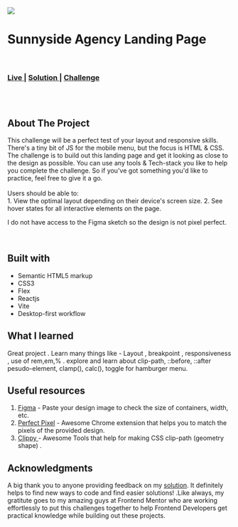 

<img src="#"></img>


<h1 >Sunnyside Agency Landing Page</h1>

<br>
<div >
  <h3>
    <a href="https://suunyside-agency-landingpage.netlify.app/" color="white">
      Live
    </a>
    <span> | </span>
    <a href="https://www.frontendmentor.io/solutions/sunny-side-agency-landing-page-JPiR2V40Jl">
      Solution
    </a>
   <span> | </span>
    <a href="https://www.frontendmentor.io/challenges/agency-landing-page-7yVs3B6ef">
      Challenge
    </a>
  </h3>
</div>

<br>
<br>


## About The Project
This challenge will be a perfect test of your layout and responsive skills. There's a tiny bit of JS for the mobile menu, but the focus is HTML & CSS.
The challenge is to build out this landing page and get it looking as close to the design as possible.
You can use any tools & Tech-stack you like to help you complete the challenge. So if you've got something you'd like to practice, feel free to give it a go.
<br><br>Users should be able to:
<br>1. View the optimal layout depending on their device's screen size.
2. See hover states for all interactive elements on the page.
<br> <p>I do not have access to the Figma sketch so the design is not pixel perfect.</p>

<br>


## Built with 

- Semantic HTML5 markup
- CSS3
- Flex
- Reactjs
- Vite
- Desktop-first workflow


## What I learned

Great project . Learn many things like - Layout , breakpoint , responsiveness , use of rem,em,% . explore and learn about clip-path, ::before, ::after  pesudo-element, clamp(), calc(), toggle for hamburger menu.

## Useful resources

1. <a href="https://www.figma.com/">Figma</a> - Paste your design image to check the size of containers, width, etc.
2. <a href="https://chrome.google.com/webstore/detail/perfectpixel-by-welldonec/dkaagdgjmgdmbnecmcefdhjekcoceebi">Perfect Pixel</a> - Awesome Chrome extension that helps you to match the pixels of the provided design.
3. <a href="https://bennettfeely.com/clippy">Clippy </a> - Awesome  Tools that help for making CSS clip-path (geometry shape) . 


## Acknowledgments

A big thank you to anyone providing feedback on my <a href="https://www.frontendmentor.io/solutions/sunny-side-agency-landing-page-JPiR2V40Jl">solution</a>. It definitely helps to find new ways to code and find easier solutions! .Like always, my gratitute goes to my amazing guys at Frontend Mentor who are working effortlessly to put this challenges together to help Frontend Developers get practical knowledge while building out these projects.
